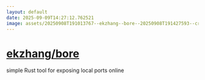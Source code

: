 ```yaml
---
layout: default
date: 2025-09-09T14:27:12.762521
image: assets/20250908T191013767--ekzhang--bore--20250908T191427593--cropped.png
---
```


# [ekzhang/bore](https://github.com/ekzhang/bore)

simple Rust tool for exposing local ports online
